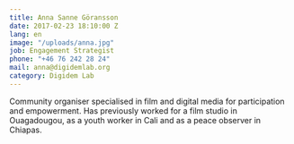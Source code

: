 ```yaml
---
title: Anna Sanne Göransson
date: 2017-02-23 18:10:00 Z
lang: en
image: "/uploads/anna.jpg"
job: Engagement Strategist
phone: "+46 76 242 28 24"
mail: anna@digidemlab.org
category: Digidem Lab
---
```


Community organiser specialised in film and digital media for participation
 and empowerment. Has previously worked for a film studio in Ouagadougou, as a youth
 worker in Cali and as a peace observer in Chiapas.
